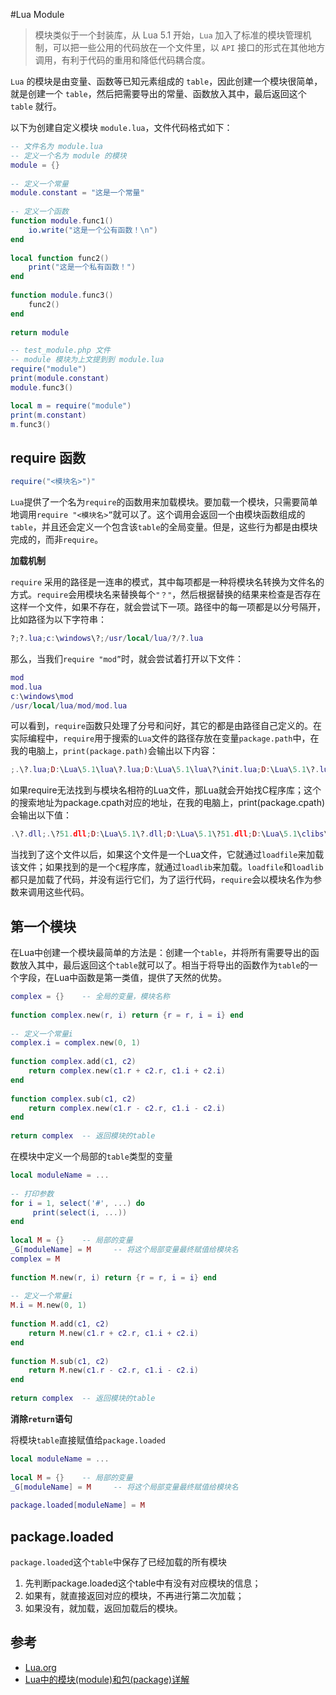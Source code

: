 #Lua Module


>模块类似于一个封装库，从 Lua 5.1 开始，`Lua` 加入了标准的模块管理机制，可以把一些公用的代码放在一个文件里，以 `API` 接口的形式在其他地方调用，有利于代码的重用和降低代码耦合度。

`Lua` 的模块是由变量、函数等已知元素组成的 `table`，因此创建一个模块很简单，就是创建一个 `table`，然后把需要导出的常量、函数放入其中，最后返回这个 `table` 就行。

以下为创建自定义模块 `module.lua`，文件代码格式如下：

```lua
-- 文件名为 module.lua
-- 定义一个名为 module 的模块
module = {}
 
-- 定义一个常量
module.constant = "这是一个常量"
 
-- 定义一个函数
function module.func1()
    io.write("这是一个公有函数！\n")
end
 
local function func2()
    print("这是一个私有函数！")
end
 
function module.func3()
    func2()
end
 
return module
```

```lua
-- test_module.php 文件
-- module 模块为上文提到到 module.lua
require("module")
print(module.constant)
module.func3()

local m = require("module")
print(m.constant)
m.func3()
```

## require 函数

```lua
require("<模块名>")"
```

`Lua`提供了一个名为`require`的函数用来加载模块。要加载一个模块，只需要简单地调用`require "<模块名>”`就可以了。这个调用会返回一个由模块函数组成的`table`，并且还会定义一个包含该`table`的全局变量。但是，这些行为都是由模块完成的，而非`require`。
    
**加载机制**

`require` 采用的路径是一连串的模式，其中每项都是一种将模块名转换为文件名的方式。`require`会用模块名来替换每个`"？"`，然后根据替换的结果来检查是否存在这样一个文件，如果不存在，就会尝试下一项。路径中的每一项都是以分号隔开，比如路径为以下字符串：

```lua
?;?.lua;c:\windows\?;/usr/local/lua/?/?.lua
```

那么，当我们`require "mod”`时，就会尝试着打开以下文件：

```lua
mod
mod.lua
c:\windows\mod
/usr/local/lua/mod/mod.lua
```

可以看到，`require`函数只处理了分号和问好，其它的都是由路径自己定义的。在实际编程中，`require`用于搜索的`Lua`文件的路径存放在变量`package.path`中，在我的电脑上，`print(package.path)`会输出以下内容：

```lua
;.\?.lua;D:\Lua\5.1\lua\?.lua;D:\Lua\5.1\lua\?\init.lua;D:\Lua\5.1\?.lua;D:\Lua\5.1\?\init.lua;D:\Lua\5.1\lua\?.luac
```

如果require无法找到与模块名相符的Lua文件，那Lua就会开始找C程序库；这个的搜索地址为package.cpath对应的地址，在我的电脑上，print(package.cpath)会输出以下值：

```lua
.\?.dll;.\?51.dll;D:\Lua\5.1\?.dll;D:\Lua\5.1\?51.dll;D:\Lua\5.1\clibs\?.dll;D:\Lua\5.1\clibs\?51.dll;D:\Lua\5.1\loadall.dll;D:\Lua\5.1\clibs\loadall.dll
```

当找到了这个文件以后，如果这个文件是一个Lua文件，它就通过`loadfile`来加载该文件；如果找到的是一个`C`程序库，就通过`loadlib`来加载。`loadfile`和`loadlib`都只是加载了代码，并没有运行它们，为了运行代码，`require`会以模块名作为参数来调用这些代码。

## 第一个模块

在Lua中创建一个模块最简单的方法是：创建一个`table`，并将所有需要导出的函数放入其中，最后返回这个`table`就可以了。相当于将导出的函数作为`table`的一个字段，在Lua中函数是第一类值，提供了天然的优势。

```lua
complex = {}    -- 全局的变量，模块名称
 
function complex.new(r, i) return {r = r, i = i} end
 
-- 定义一个常量i
complex.i = complex.new(0, 1)
 
function complex.add(c1, c2)
    return complex.new(c1.r + c2.r, c1.i + c2.i)
end
 
function complex.sub(c1, c2)
    return complex.new(c1.r - c2.r, c1.i - c2.i)
end
 
return complex  -- 返回模块的table
```

在模块中定义一个局部的`table`类型的变量

```lua
local moduleName = ...
 
-- 打印参数
for i = 1, select('#', ...) do
     print(select(i, ...))
end
 
local M = {}    -- 局部的变量
_G[moduleName] = M     -- 将这个局部变量最终赋值给模块名
complex = M
 
function M.new(r, i) return {r = r, i = i} end
 
-- 定义一个常量i
M.i = M.new(0, 1)
 
function M.add(c1, c2)
    return M.new(c1.r + c2.r, c1.i + c2.i)
end
 
function M.sub(c1, c2)
    return M.new(c1.r - c2.r, c1.i - c2.i)
end
 
return complex  -- 返回模块的table
```

**消除`return`语句**

将模块`table`直接赋值给`package.loaded`

```lua
local moduleName = ...
 
local M = {}    -- 局部的变量
_G[moduleName] = M     -- 将这个局部变量最终赋值给模块名
 
package.loaded[moduleName] = M
```

## package.loaded

`package.loaded`这个`table`中保存了已经加载的所有模块

1. 先判断package.loaded这个table中有没有对应模块的信息；
2. 如果有，就直接返回对应的模块，不再进行第二次加载；
3. 如果没有，就加载，返回加载后的模块。

## 参考
* [Lua.org](http://www.lua.org/)
* [Lua中的模块(module)和包(package)详解](http://www.jb51.net/article/55818.htm)